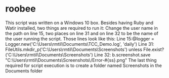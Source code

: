 # roobee
This script was written on a Windows 10 box. Besides having Ruby and Watir installed, two things are required to run it:
Change the user name in the path on line 15, two places on line 31 and on line 32 to be the name of the user running the script. 
Those lines look like this:
Line 15:@logger = Logger.new('C:\Users\rmtil\Documents\TCC_Demo.log', 'daily')
Line 31:  FileUtils.mkdir_p('C:\Users\rmtil\Documents\Screenshots') unless File.exist?('C:\Users\rmtil\Documents\Screenshots')
Line 32: b.screenshot.save "C:\\Users\\rmtil\\Documents\\Screenshots\\/Error-#{ss}.png"
The last thing required for script execution is to create a folder named Screenshots in the Documents folder
